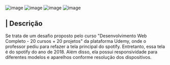 ![image](https://user-images.githubusercontent.com/122948103/217959468-a71bb47d-ad08-46ac-89f7-07c7d7e4f626.png)
![image](https://user-images.githubusercontent.com/122948103/217959529-90c5e1a4-30f9-4f56-b181-ef9a7a2ea914.png)
![image](https://user-images.githubusercontent.com/122948103/217959589-8060c973-5a81-4e6a-904b-50a72dedbf18.png)
![image](https://user-images.githubusercontent.com/122948103/217959623-c63833e9-9b68-4e02-ab0d-6b796b5c616e.png)
<br/>

## | Descrição

<p>
  Se trata de um desafio proposto pelo curso "Desenvolvimento Web Completo - 20 cursos + 20 projetos" da plataforma Udemy, onde o professor 
  pediu para refazer a tela principal do spotify. Entretanto, essa tela é do spotify do ano de 2018. Além disso, ela possui responsividade para 
  diferentes modelos e aparelhos conforme resolução dos dispositivos.
</p>
